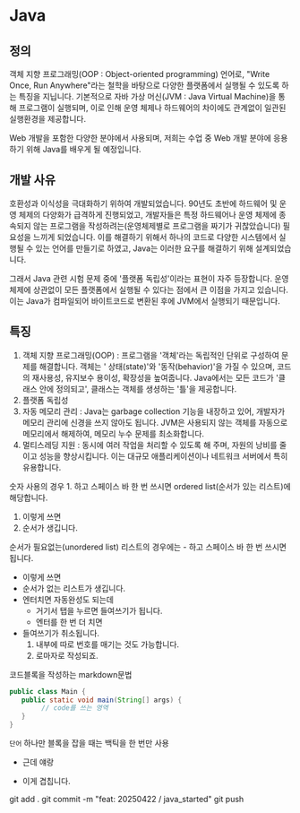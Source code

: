 # Java
## 정의
객체 지향 프로그래밍(OOP : Object-oriented programming) 언어로,
"Write Once, Run Anywhere"라는 철학을 바탕으로 다양한 플랫폼에서 실행될 수 있도록 하는 특징을 지닙니다.
기본적으로 자바 가상 머신(JVM : Java Virtual Machine)을 통해 프로그램이 실행되며,
이로 인해 운영 체제나 하드웨어의 차이에도 관계없이 일관된 실행환경을 제공합니다.

Web 개발을 포함한 다양한 분야에서 사용되며, 저희는 수업 중 Web 개발 분야에 응용하기 위해 Java를 배우게 될 예정입니다.

## 개발 사유
호환성과 이식성을 극대화하기 위하여 개발되었습니다.
90년도 초반에 하드웨어 및 운영 체제의 다양화가 급격하게 진행되었고,
개발자들은 특정 하드웨어나 운영 체제에 종속되지 않는 프로그램을 작성하려는(운영체제별로 프로그램을 짜기가 귀찮았습니다)
필요성을 느끼게 되었습니다.
이를 해결하기 위해서 하나의 코드로 다양한 시스템에서 실행될 수 있는 언어를 만들기로 하였고, 
Java는 이러한 요구를 해결하기 위해 설계되었습니다.

그래서 Java 관련 시험 문제 중에 '플랫폼 독립성'이라는 표현이 자주 등장합니다.
운영 체제에 상관없이 모든 플랫폼에서 실행될 수 있다는 점에서 큰 이점을 가지고 있습니다.
이는 Java가 컴파일되어 바이트코드로 변환된 후에 JVM에서 실행되기 때문입니다.

## 특징
1. 객체 지향 프로그래밍(OOP) : 프로그램을 '객체'라는 독립적인 단위로 구성하여 문제를 해결합니다. 
   객체는 ' 상태(state)'와 '동작(behavior)'을 가질 수 있으며, 코드의 재사용성, 유지보수 용이성, 확장성을 높여줍니다. 
   Java에서는 모든 코드가 '클래스 안에 정의되고', 클래스는 객체를 생셩하는 '틀'을 제공합니다.
2. 플랫폼 독립성
3. 자동 메모리 관리 : Java는 garbage collection 기능을 내장하고 있어, 개발자가 메모리 관리에 신경을 쓰지 않아도 됩니다. 
   JVM은 사용되지 않는 객체를 자동으로 메모리에서 해제하여, 메모리 누수 문제를 최소화합니다.
4. 멀티스레딩 지원 : 동시에 여러 작업을 처리할 수 있도록 해 주며, 자원의 낭비를 줄이고 성능을 향상시킵니다. 
   이는 대규모 애플리케이션이나 네트워크 서버에서 특히 유용합니다.

숫자 사용의 경우 1. 하고 스페이스 바 한 번 쓰시면 ordered list(순서가 있는 리스트)에 해당합니다.
1. 이렇게 쓰면
2. 순서가 생깁니다.

순서가 필요없는(unordered list) 리스트의 경우에는 - 하고 스페이스 바 한 번 쓰시면 됩니다.
- 이렇게 쓰면
- 순서가 없는 리스트가 생깁니다.
- 엔터치면 자동완성도 되는데
  - 거기서 탭을 누르면 들여쓰기가 됩니다.
  - 엔터를 한 번 더 치면
- 들여쓰기가 취소됩니다.
  1. 내부에 따로 번호를 매기는 것도 가능합니다.
  2. 로마자로 작성되죠.

코드블록을 작성하는 markdown문법

```java
public class Main {
   public static void main(String[] args) {
        // code를 쓰는 영역
   }
}
```

`단어` 하나만 블록을 잡을 때는 백틱을 한 번만 사용
* 근데 얘랑
- 이게 겹칩니다.

git add .
git commit -m "feat: 20250422 / java_started"
git push